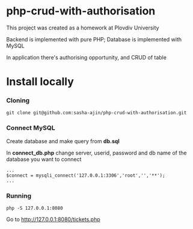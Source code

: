 # php-crud-with-authorisation

This project was created as a homework at Plovdiv University

Backend is implemented with pure PHP; Database is implemented with MySQL

In application there's authorising opportunity, and CRUD of table


# Install locally

### Cloning

```
git clone git@github.com:sasha-ajin/php-crud-with-authorisation.git
```

### Connect MySQL

Create database and make query from **db.sql**


In **connect_db.php** change server, userid, password and db name of the database you want to connect

```
...
$connect = mysqli_connect('127.0.0.1:3306','root','','**');
...
```

### Running

```
php -S 127.0.0.1:8080
```
Go to http://127.0.0.1:8080/tickets.php

